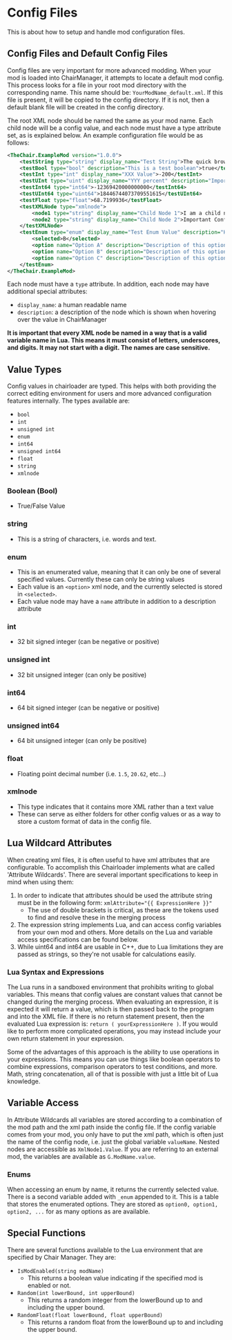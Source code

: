 # Config Files
This is about how to setup and handle mod configuration files.

## Config Files and Default Config Files
Config files are very important for more advanced modding. When your mod is loaded into ChairManager, it attempts to locate a default mod config. This process looks for a file in your root mod directory with the corresponding name. This name should be: `YourModName_default.xml`. If this file is present, it will be copied to the config directory. If it is not, then a default blank file will be created in the config directory.

The root XML node should be named the same as your mod name. Each child node will be a config value, and each node must have a type attribute set, as is explained below. An example configuration file would be as follows:
```xml
<TheChair.ExampleMod version="1.0.0">
	<testString type="string" display_name="Test String">The quick brown fox jumped over the lazy dog</testString>
	<testBool type="bool" description="This is a test boolean">true</testBool>
	<testInt type="int" display_name="XXX Value">-200</testInt>
	<testUInt type="uint" display_name="YYY percent" description="Important number for stuff">4294967295</testUInt>
	<testInt64 type="int64">-12369420000000000</testInt64>
	<testUInt64 type="uint64">18446744073709551615</testUInt64>
	<testFloat type="float">68.7199936</testFloat>
	<testXMLNode type="xmlnode">
		<node1 type="string" display_name="Child Node 1">I am a child node</node1>
		<node2 type="string" display_name="Child Node 2">Important Config Details</node2>
	</testXMLNode>
	<testEnum type="enum" display_name="Test Enum Value" description="Hello this is a description">
		<selected>B</selected>
		<option name="Option A" description="Description of this option">A</option>
		<option name="Option B" description="Description of this option">B</option>
		<option name="Option C" description="Description of this option">C</option>
	</testEnum>
</TheChair.ExampleMod>
```

Each node must have a `type` attribute. In addition, each node may have additional special attributes:
- `display_name`: a human readable name
- `description`: a description of the node which is shown when hovering over the value in ChairManager

**It is important that every XML node be named in a way that is a valid variable name in Lua. This means it must consist of letters, underscores, and digits. It may not start with a digit. The names are case sensitive.**

## Value Types
Config values in chairloader are typed. This helps with both providing the correct editing environment for users and more advanced configuration features internally. The types available are:
- `bool`
- `int`
- `unsigned int`
- `enum`
- `int64`
- `unsigned int64`
- `float`
- `string`
- `xmlnode`

### **Boolean (Bool)**
- True/False Value

### **string**
- This is a string of characters, i.e. words and text.

### **enum**
- This is an enumerated value, meaning that it can only be one of several specified values. Currently these can only be string values
- Each value is an `<option>` xml node, and the currently selected is stored in `<selected>`.
- Each value node may have a `name` attribute in addition to a description attribute

### **int**
- 32 bit signed integer (can be negative or positive)

### **unsigned int**
- 32 bit unsigned integer (can only be positive)

### **int64**
- 64 bit signed integer (can be negative or positive)

### **unsigned int64**
- 64 bit unsigned integer (can only be positive)

### **float**
- Floating point decimal number (i.e. `1.5`, `20.62`, etc...)

### xmlnode
- This type indicates that it contains more XML rather than a text value
- These can serve as either folders for other config values or as a way to store a custom format of data in the config file.

## Lua Wildcard Attributes
When creating xml files, it is often useful to have xml attributes that are configurable. To accomplish this Chairloader implements what are called 'Attribute Wildcards'. There are several important specifications to keep in mind when using them:
1. In order to indicate that attributes should be used the attribute string must be in the following form: `xmlAttribute="{{ ExpressionHere }}"`
    - The use of double brackets is critical, as these are the tokens used to find and resolve these in the merging process
2. The expression string implements Lua, and can access config variables from your own mod and others. More details on the Lua and variable access specifications can be found below.
3. While uint64 and int64 are usable in C++, due to Lua limitations they are passed as strings, so they're not usable for calculations easily.

### Lua Syntax and Expressions
The Lua runs in a sandboxed environment that prohibits writing to global variables. This means that config values are constant values that cannot be changed during the merging process. When evaluating an expression, it is expected it will return a value, which is then passed back to the program and into the XML file. If there is no return statement present, then the evaluated Lua expression is: `return ( yourExpressionHere )`. If you would like to perform more complicated operations, you may instead include your own return statement in your expression.

Some of the advantages of this approach is the ability to use operations in your expressions. This means you can use things like boolean operators to combine expressions, comparison operators to test conditions, and more. Math, string concatenation, all of that is possible with just a little bit of Lua knowledge.

## Variable Access
In Attribute Wildcards all variables are stored according to a combination of the mod path and the xml path inside the config file. If the config variable comes from your mod, you only have to put the xml path, which is often just the name of the config node, i.e. just the global variable `valueName`. Nested nodes are accessible as `XmlNode1.Value`. If you are referring to an external mod, the variables are available as `G.ModName.value`.

### Enums
When accessing an enum by name, it returns the currently selected value. There is a second variable added with `_enum` appended to it. This is a table that stores the enumerated options. They are stored as `option0, option1, option2, ...` for as many options as are available.

## Special Functions
There are several functions available to the Lua environment that are specified by Chair Manager. They are:
- `IsModEnabled(string modName)`
    - This returns a boolean value indicating if the specified mod is enabled or not.
- `Random(int lowerBound, int upperBound)`
    - This returns a random integer from the lowerBound up to and including the upper bound.
- `RandomFloat(float lowerBound, float upperBound)`
    - This returns a random float from the lowerBound up to and including the upper bound. 

